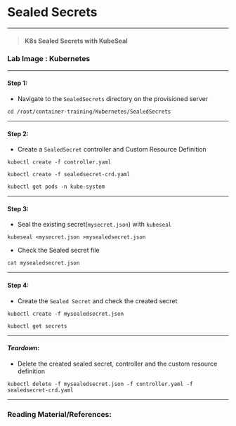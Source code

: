 # **Sealed Secrets**

---

> #### K8s Sealed Secrets with KubeSeal

### **Lab Image : Kubernetes**

---

#### Step 1:

* Navigate to the `SealedSecrets` directory on the provisioned server

```commandline
cd /root/container-training/Kubernetes/SealedSecrets
```

---

#### Step 2:

* Create a `SealedSecret` controller and Custom Resource Definition

```commandline
kubectl create -f controller.yaml
```
```commandline
kubectl create -f sealedsecret-crd.yaml
```
```commandline
kubectl get pods -n kube-system
```

---

#### Step 3:

* Seal the existing secret(`mysecret.json`) with `kubeseal`

```commandline
kubeseal <mysecret.json >mysealedsecret.json
```

* Check the Sealed secret file

```commandline
cat mysealedsecret.json
```

---

#### Step 4:

* Create the `Sealed Secret` and check the created secret

```commandline
kubectl create -f mysealedsecret.json
```
```commandline
kubectl get secrets
```

---

#### *Teardown*:

* Delete the created sealed secret, controller and the custom resource definition

```commandline
kubectl delete -f mysealedsecret.json -f controller.yaml -f sealedsecret-crd.yaml
```

---

### Reading Material/References:
